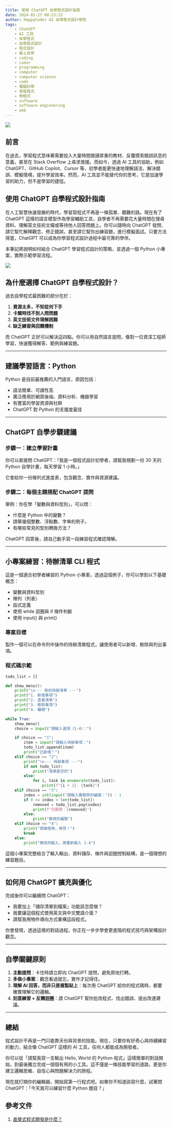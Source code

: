 ```yaml
---
title: 使用 ChatGPT 自學程式設計指南
date: 2024-01-27 00:23:23
author: HappyCoder AI 自學程式設計學院
tags:
	- ChatGPT
	- AI 工具
	- 自學程式
	- 自學程式設計
	- 程式設計
	- 線上自學
	- coding
	- coder
	- programming
	- computer
	- computer science
	- code
	- 電腦科學
	- 學寫程式
	- 學程式
	- software
	- software enginnering
	- web
---
```


![](images/posts/learning-coding-programming-with-chatgpt-ai-tool-tutorial-1.jpg)

## 前言

在過去，學寫程式意味著需要投入大量時間閱讀厚重的教材、反覆摸索錯誤訊息的意義，甚至在 Stack Overflow 上尋求救援。而如今，透過 AI 工具的協助，例如 ChatGPT、GitHub Copilot、Cursor 等，初學者能更快速地理解語法、解決錯誤、模擬情境，提升學習效率。然而，AI 工具並不能替代你的思考，它是加速學習的助力，但不是學習的捷徑。

## 使用 ChatGPT 自學程式設計指南

在人工智慧快速發展的時代，學習寫程式不再是一條孤單、艱難的路。現在有了 ChatGPT 這樣的語言模型作為學習輔助工具，自學者不再需要花大量時間在搜尋資料、理解英文技術文檔或等待他人回答問題上。你可以隨時向 ChatGPT 發問、請它幫忙解釋觀念、修正錯誤，甚至請它幫你出練習題，進行模擬面試。只要方法得當，ChatGPT 可以成為你學習程式設計過程中最可靠的學伴。

本筆記將說明如何結合 ChatGPT 學習程式設計的策略，並透過一個 Python 小專案，實際示範學習流程。

![](images/posts/learning-coding-programming-with-chatgpt-ai-tool-tutorial-2.jpg)

## 為什麼選擇 ChatGPT 自學程式設計？

過去自學程式最困難的部分在於：

1. **資源太多，不知從何下手**
2. **卡關時找不到人問問題**
3. **英文技術文件理解困難**
4. **缺乏練習與回饋機制**

而 ChatGPT 正好可以解決這四點。你可以用自然語言提問，像對一位資深工程師學習，快速獲得解答、範例與練習題。

---

## 建議學習語言：Python

Python 是目前最推薦的入門語言，原因包括：

- 語法簡單、可讀性高
- 廣泛應用於網頁後端、資料分析、機器學習
- 有豐富的學習資源與社群
- ChatGPT 對 Python 的支援度最佳

---

## ChatGPT 自學步驟建議

### 步驟一：建立學習計畫

你可以直接問 ChatGPT：「我是一個程式設計初學者，請幫我規劃一份 30 天的 Python 自學計畫，每天學習 1 小時。」

它會給你一份條列式進度表，包含觀念、實作與資源建議。

### 步驟二：每個主題搭配 ChatGPT 提問

舉例：你在學「變數與資料型別」，可以問：

- 什麼是 Python 中的變數？
- 請舉幾個整數、浮點數、字串的例子。
- 有哪些常見的型別轉換方法？

ChatGPT 回答後，請自己動手寫一段練習程式確認理解。

---

## 小專案練習：待辦清單 CLI 程式

這是一個適合初學者練習的 Python 小專案，透過這個例子，你可以學到以下基礎概念：

- 變數與資料型別
- 陣列（列表）
- 函式定義
- 使用 while 迴圈與 if 條件判斷
- 使用 input() 與 print()

### 專案目標

製作一個可以在命令列中操作的待辦清單程式，讓使用者可以新增、刪除與列出事項。

### 程式碼示範

```python
todo_list = []

def show_menu():
    print("\n--- 我的待辦清單 ---")
    print("1. 新增事項")
    print("2. 查看清單")
    print("3. 刪除事項")
    print("4. 離開")

while True:
    show_menu()
    choice = input("請輸入選項（1-4）：")

    if choice == "1":
        item = input("請輸入待辦事項：")
        todo_list.append(item)
        print("已新增！")
    elif choice == "2":
        print("\n--- 待辦事項 ---")
        if not todo_list:
            print("清單是空的")
        else:
            for i, task in enumerate(todo_list):
                print(f"{i + 1}. {task}")
    elif choice == "3":
        index = int(input("請輸入要刪除的編號：")) - 1
        if 0 <= index < len(todo_list):
            removed = todo_list.pop(index)
            print(f"已刪除：{removed}")
        else:
            print("無效的編號")
    elif choice == "4":
        print("感謝使用，再見！")
        break
    else:
        print("無效的輸入，請重新輸入 1-4")
```

這個小專案完整結合了輸入輸出、資料儲存、條件與迴圈控制結構，是一個理想的練習題目。

---

## 如何用 ChatGPT 擴充與優化

完成後你可以繼續問 ChatGPT：

- 我要加上「儲存清單到檔案」功能該怎麼做？
- 我要讓這個程式使用英文與中文雙語介面？
- 請幫我用物件導向方式重構這段程式。

你會發現，透過這樣的對話過程，你正在一步步學會更進階的程式技巧與架構設計觀念。

---

## 自學關鍵原則

1. **主動提問**：卡住時請立即向 ChatGPT 提問，避免原地打轉。
2. **多做小專案**：觀念看過就忘，實作才記得住。
3. **理解 AI 回答，而非只是複製貼上**：每次用 ChatGPT 給你的程式碼時，都要確實理解它的邏輯。
4. **刻意練習 + 反饋迴圈**：請 ChatGPT 幫你批改程式、找出錯誤、提出改進建議。

---

## 總結

程式設計不再是一門只能靠天份與背景的技能。現在，只要你有好奇心與持續練習的動力，結合像 ChatGPT 這樣的 AI 工具，任何人都能成為開發者。

你可以從「請幫我寫一支輸出 Hello, World 的 Python 程式」這樣簡單的對話開始，到最後獨立完成一個個有用的小工具。這不僅是一條技能學習的道路，更是你建立邏輯思維、自信心與問題解決力的旅程。

現在就打開你的編輯器，開始寫第一行程式吧。如果你不知道該寫什麼，試著問 ChatGPT：「今天我可以練習什麼 Python 題目？」

## 參考文件

1. [直覺式程式開發是什麼？](https://cloud.google.com/discover/what-is-vibe-coding?hl=zh-TW)
